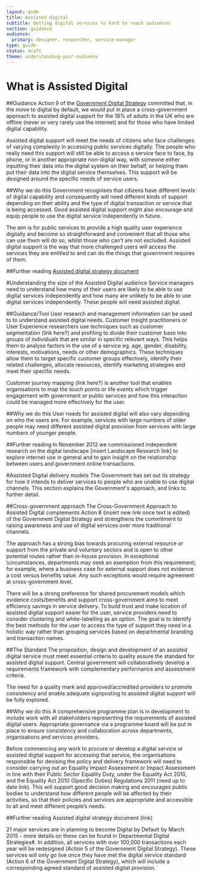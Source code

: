 ```yaml
---
layout: gsdm
title: Assisted digital
subtitle: Getting digital services to hard to reach audiences
section: guidance
audience: 
  primary: designer, researcher, service-manager
type: guide
status: draft
theme: understanding-your-audience
---
```


# What is Assisted Digital

##Guidance
Action 9 of the [Government Digital Strategy](http://publications.cabinetoffice.gov.uk/digital/) committed that, in the move to digital by default, 
we would put in place a cross-government approach to assisted digital support for the 18% of adults 
in the UK who are offline (never or very rarely use the internet) and for those who have limited digital capability.

Assisted digital support will meet the needs of citizens who face challenges of varying complexity 
in accessing public services digitally. The people who really need this support will still be able to 
access a service face to face, by phone, or in another appropriate non-digital way, with someone either 
inputting their data into the digital system on their behalf, or helping them put their data into the 
digital service themselves. This support will be designed around the specific needs of service users.

##Why we do this
Government recognises that citizens have different levels of digital capability and consequently 
will need different kinds of support depending on their ability and the type of digital transaction 
or service that is being accessed.  Good assisted digital support might also encourage and equip people 
to use the digital service independently in future. 

The aim is for public services to provide a high quality user experience digitally and become so 
straightforward and convenient that all those who can use them will do so, whilst those who can’t are 
not excluded. Assisted digital support is the way that more challenged users will access the services 
they are entitled to and can do the things that government requires of them. 

##Further reading
[Assisted digital strategy document](http://publications.cabinetoffice.gov.uk/digital/assisted/)


#Understanding the size of the Assisted Digital audience
Service managers need to understand how many of their users are likely to be able to use digital services independently 
and how many are unlikely to be able to use digital services independently. These people will need assisted digital. 

##Guidance/Tool
User research and management information can be used to to understand assisted digital needs. 
Customer Insight practitioners or User Experience researchers use techniques such as customer segmentation 
(link here?) and profiling to divide their customer base into groups of individuals that are similar 
in specific relevant ways. This helps them to analyse factors in the use of a service eg. age, gender, 
disability, interests, motivations, needs or other demographics. These techniques allow them to target 
specific customer groups effectively, identify their related challenges, allocate resources, identify 
marketing strategies and meet their specific needs. 

Customer journey mapping (link here?) is another 
tool that enables organisations to map the touch points or life events which trigger 
engagement with government or public services and how this interaction could be managed more effectively 
for the user.

##Why we do this
User needs for assisted digital will also vary depending on who the users are. For example, services 
with large numbers of older people may need different assisted digital provision from services with 
large numbers of younger people. 

##Further reading
In November 2012 we commissioned independent research on the digital landscape [insert Landscape Research link] 
to explore internet use in general and to gain insight on the relationship between users and government online transactions.


#Assisted Digital delivery models
The Government has set out its strategy for how it intends to deliver services to people who are unable to
use digital channels. This section explains the Government's approach, and links to further detail. 

##Cross-government approach
The Cross-Government Approach to Assisted Digital complements Action 8 (insert new link once text is edited) 
of the Government Digital Strategy and strengthens the commitment to raising awareness and use of digital 
services over more traditional channels. 

The approach has a strong bias towards procuring external resource or support from the private and 
voluntary sectors and is open to other potential routes rather than in-house provision. In exceptional 
\circumstances, departments may seek an exemption from this requirement; for example, where a business 
case for external support does not evidence a cost versus benefits value.  Any such exceptions would 
require agreement at cross-government level. 

There will be a strong preference for shared procurement models which evidence costs/benefits and 
support cross-government aims to meet efficiency savings in service delivery. To build trust and make 
location of assisted digital support easier for the user, service providers need to consider clustering 
and white-labelling as an option. The goal is to  identify the best methods for the user to access the 
type of support they need in a holistic way rather than grouping services based on departmental branding 
and transaction names. 

##The Standard
The proposition, design and development of an assisted digital service must meet essential criteria 
to quality assure the standard for assisted digital support. Central government will collaboratively 
develop a requirements framework with complementary performance and assessment criteria.   

The need for a quality mark and approved/accredited providers to promote consistency and enable adequate 
signposting to assisted digital support will be fully explored.

##Why we do this
A comprehensive programme plan is in development to include work with all stakeholders representing 
the requirements of assisted digital users. Appropriate governance via a programme board will be put 
in place to ensure consistency and collaboration across departments, organisations and services providers.

Before commencing any work to procure or develop a digital service or assisted digital support for 
accessing that service, the organisations responsible for devising the policy and delivery framework will 
need to consider carrying out an Equality Impact Assessment or Impact Assessment in line with their Public 
Sector Equality Duty, under the Equality Act 2010, and the Equality Act 2010 (Specific Duties) Regulations 2011 
(need up to date link). This will support  good decision making and encourages public bodies to understand 
how different people will be affected by their activities, so that their policies and services are appropriate 
and accessible to all and meet different people’s needs.  

##Further reading
Assisted digital strategy document (link)

21 major services are in planning to become Digital by Default by March 2015 - more details on these 
can be found in Departmental Digital Strategies#.  In addition, all services with over 100,000 transactions 
each year will be redesigned (Action 5 of the Government Digital Strategy). These services will only go 
live once they have met the digital service standard (Action 6 of the Government Digital Strategy), which 
will include a corresponding agreed standard of assisted digital provision. 